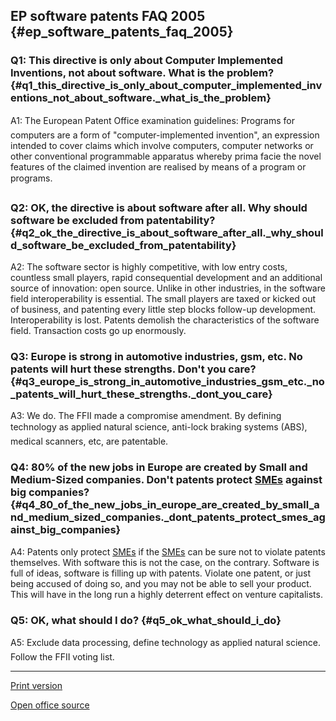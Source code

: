 ## EP software patents FAQ 2005 {#ep_software_patents_faq_2005}

### Q1: This directive is only about Computer Implemented Inventions, not about software. What is the problem? {#q1_this_directive_is_only_about_computer_implemented_inventions_not_about_software._what_is_the_problem}

A1: The European Patent Office examination guidelines: Programs for
computers are a form of \"computer-implemented invention\", an
expression intended to cover claims which involve computers, computer
networks or other conventional programmable apparatus whereby prima
facie the novel features of the claimed invention are realised by means
of a program or programs.

### Q2: OK, the directive is about software after all. Why should software be excluded from patentability? {#q2_ok_the_directive_is_about_software_after_all._why_should_software_be_excluded_from_patentability}

A2: The software sector is highly competitive, with low entry costs,
countless small players, rapid consequential development and an
additional source of innovation: open source. Unlike in other
industries, in the software field interoperability is essential. The
small players are taxed or kicked out of business, and patenting every
little step blocks follow-up development. Interoperability is lost.
Patents demolish the characteristics of the software field. Transaction
costs go up enormously.

### Q3: Europe is strong in automotive industries, gsm, etc. No patents will hurt these strengths. Don\'t you care? {#q3_europe_is_strong_in_automotive_industries_gsm_etc._no_patents_will_hurt_these_strengths._dont_you_care}

A3: We do. The FFII made a compromise amendment. By defining technology
as applied natural science, anti-lock braking systems (ABS), medical
scanners, etc, are patentable.

### Q4: 80% of the new jobs in Europe are created by Small and Medium-Sized companies. Don\'t patents protect [SMEs](SMEs "wikilink") against big companies? {#q4_80_of_the_new_jobs_in_europe_are_created_by_small_and_medium_sized_companies._dont_patents_protect_smes_against_big_companies}

A4: Patents only protect [SMEs](SMEs "wikilink") if the
[SMEs](SMEs "wikilink") can be sure not to violate patents themselves.
With software this is not the case, on the contrary. Software is full of
ideas, software is filling up with patents. Violate one patent, or just
being accused of doing so, and you may not be able to sell your product.
This will have in the long run a highly deterrent effect on venture
capitalists.

### Q5: OK, what should I do? {#q5_ok_what_should_i_do}

A5: Exclude data processing, define technology as applied natural
science. Follow the FFII voting list.

------------------------------------------------------------------------

[Print
version](http://www.vrijschrift.nl/Members/awessels/EPfaq0507.pdf "wikilink")

[Open office
source](http://www.vrijschrift.nl/Members/awessels/EPfaq0507.sxw "wikilink")
